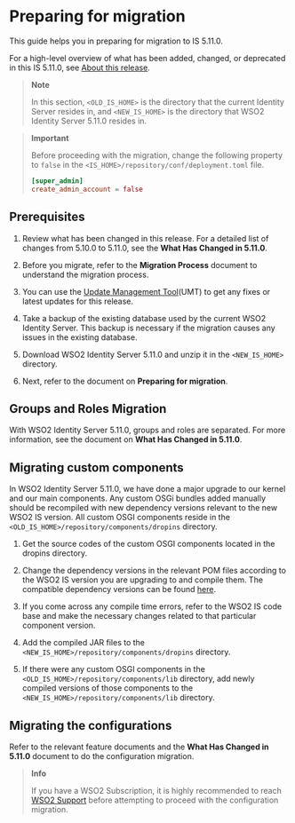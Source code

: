 # Preparing for migration

This guide helps you in preparing for migration to IS 5.11.0.

For a high-level overview of what has been added, changed, or deprecated in this IS 5.11.0, see [About this release](https://is.docs.wso2.com/en/5.11.0/get-started/about-this-release).

> **Note**
> 
> In this section, `<OLD_IS_HOME>` is the directory that the current Identity Server resides in, and `<NEW_IS_HOME>` is the directory that WSO2 Identity Server 5.11.0 resides in.

> **Important**
>
> Before proceeding with the migration, change the following property to `false` in the `<IS_HOME>/repository/conf/deployment.toml` file.
>
> ```toml
> [super_admin]
> create_admin_account = false 
> ```

## Prerequisites

1. Review what has been changed in this release. For a detailed list of changes from 5.10.0 to 5.11.0, see the **What Has Changed in 5.11.0**.

2. Before you migrate, refer to the **Migration Process** document to understand the migration process.

3. You can use the [Update Management Tool](https://updates.docs.wso2.com/en/latest/)(UMT) to get any fixes or latest updates for this release.

4. Take a backup of the existing database used by the current WSO2 Identity Server. This backup is necessary if the migration causes any issues in the existing database.

5. Download WSO2 Identity Server 5.11.0 and unzip it in the `<NEW_IS_HOME>` directory.

6. Next, refer to the document on **Preparing for migration**.


## Groups and Roles Migration

With WSO2 Identity Server 5.11.0, groups and roles are separated. For more information, see the document on **What Has Changed in 5.11.0**.

## Migrating custom components

In WSO2 Identity Server 5.11.0, we have done a major upgrade to our kernel and our main components. Any custom OSGi bundles added manually should be recompiled with new dependency versions relevant to the new WSO2 IS version. All custom OSGI components reside in the `<OLD_IS_HOME>/repository/components/dropins` directory.

1. Get the source codes of the custom OSGI components located in the dropins directory.

2. Change the dependency versions in the relevant POM files according to the WSO2 IS version you are upgrading to and compile them. The compatible dependency versions can be found [here](https://github.com/wso2/product-is/blob/v5.11.0-rc1/pom.xml).

3. If you come across any compile time errors, refer to the WSO2 IS code base and make the necessary changes related to that particular component version.

4. Add the compiled JAR files to the `<NEW_IS_HOME>/repository/components/dropins` directory.

5. If there were any custom OSGI components in the `<OLD_IS_HOME>/repository/components/lib` directory, add newly compiled versions of those components to the `<NEW_IS_HOME>/repository/components/lib`  directory.

## Migrating the configurations

Refer to the relevant feature documents and the **What Has Changed in 5.11.0** document to do the configuration migration.

> **Info**
>
> If you have a WSO2 Subscription, it is highly recommended to reach [WSO2 Support](https://support.wso2.com/jira/secure/Dashboard.jspa) before attempting to proceed with the configuration migration.
